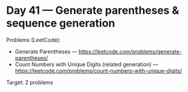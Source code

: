 # Day 41 — Generate parentheses & sequence generation

Problems (LeetCode):
- Generate Parentheses — https://leetcode.com/problems/generate-parentheses/
- Count Numbers with Unique Digits (related generation) — https://leetcode.com/problems/count-numbers-with-unique-digits/

Target: 2 problems
